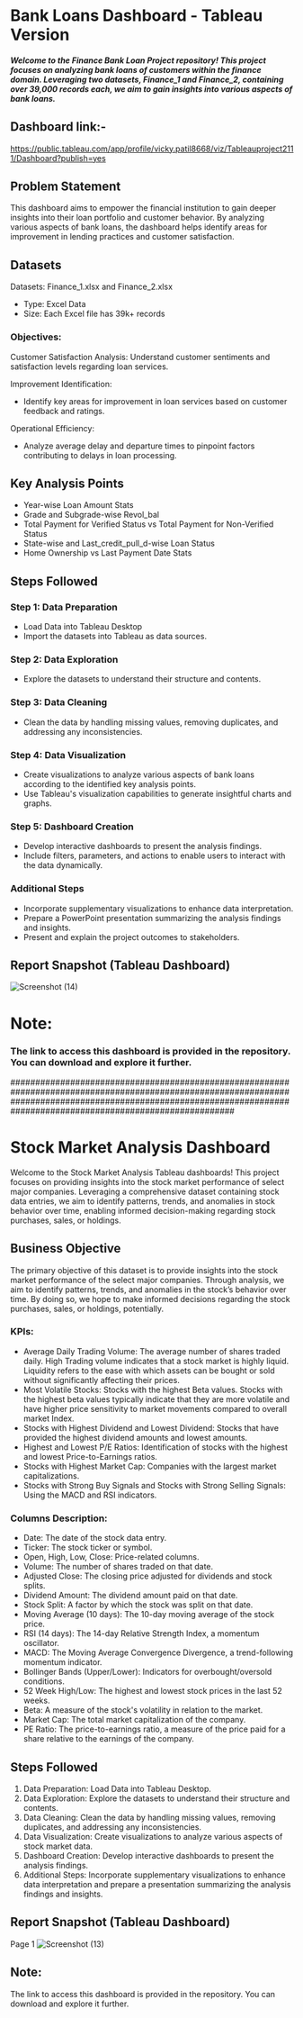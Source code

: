 # Bank Loans Dashboard - Tableau Version
##### Welcome to the Finance Bank Loan Project repository! This project focuses on analyzing bank loans of customers within the finance domain. Leveraging two datasets, Finance_1 and Finance_2, containing over 39,000 records each, we aim to gain insights into various aspects of bank loans.

## Dashboard link:-
 https://public.tableau.com/app/profile/vicky.patil8668/viz/Tableauproject2111/Dashboard?publish=yes

## Problem Statement

This dashboard aims to empower the financial institution to gain deeper insights into their loan portfolio and customer behavior. By analyzing various aspects of bank loans, the dashboard helps identify areas for improvement in lending practices and customer satisfaction.

## Datasets

Datasets: Finance_1.xlsx and Finance_2.xlsx
- Type: Excel Data
- Size: Each Excel file has 39k+ records

### Objectives:

Customer Satisfaction Analysis: Understand customer sentiments and satisfaction levels regarding loan services.

Improvement Identification:

- Identify key areas for improvement in loan services based on customer feedback and ratings.

Operational Efficiency:

- Analyze average delay and departure times to pinpoint factors contributing to delays in loan processing.

## Key Analysis Points

- Year-wise Loan Amount Stats
- Grade and Subgrade-wise Revol_bal
- Total Payment for Verified Status vs Total Payment for Non-Verified Status
- State-wise and Last_credit_pull_d-wise Loan Status
- Home Ownership vs Last Payment Date Stats

## Steps Followed

### Step 1: Data Preparation
- Load Data into Tableau Desktop
- Import the datasets into Tableau as data sources.

### Step 2: Data Exploration
- Explore the datasets to understand their structure and contents.

### Step 3: Data Cleaning
- Clean the data by handling missing values, removing duplicates, and addressing any inconsistencies.

### Step 4: Data Visualization
- Create visualizations to analyze various aspects of bank loans according to the identified key analysis points.
- Use Tableau's visualization capabilities to generate insightful charts and graphs.

### Step 5: Dashboard Creation
- Develop interactive dashboards to present the analysis findings.
- Include filters, parameters, and actions to enable users to interact with the data dynamically.

### Additional Steps
- Incorporate supplementary visualizations to enhance data interpretation.
- Prepare a PowerPoint presentation summarizing the analysis findings and insights.
- Present and explain the project outcomes to stakeholders.

## Report Snapshot (Tableau Dashboard)

![Screenshot (14)](https://github.com/VICKYPATIL2525/Tableau-Projects/assets/124050367/ac9ac682-8888-45de-8543-87297d19098e)


# Note:
### The link to access this dashboard is provided in the repository. You can download and explore it further.

#####################################################################################################################################################################################################################
# Stock Market Analysis Dashboard
Welcome to the Stock Market Analysis Tableau dashboards! This project focuses on providing insights into the stock market performance of select major companies. Leveraging a comprehensive dataset containing stock data entries, we aim to identify patterns, trends, and anomalies in stock behavior over time, enabling informed decision-making regarding stock purchases, sales, or holdings.

## Business Objective
The primary objective of this dataset is to provide insights into the stock market performance of the select major companies. Through analysis, we aim to identify patterns, trends, and anomalies in the stock’s behavior over time. By doing so, we hope to make informed decisions regarding the stock purchases, sales, or holdings, potentially.

### KPIs:
- Average Daily Trading Volume: The average number of shares traded daily. High Trading volume indicates that a stock market is highly liquid. Liquidity refers to the ease with which assets can be bought or sold without significantly affecting their prices.
- Most Volatile Stocks: Stocks with the highest Beta values. Stocks with the highest beta values typically indicate that they are more volatile and have higher price sensitivity to market movements compared to overall market Index.
- Stocks with Highest Dividend and Lowest Dividend: Stocks that have provided the highest dividend amounts and lowest amounts.
- Highest and Lowest P/E Ratios: Identification of stocks with the highest and lowest Price-to-Earnings ratios.
- Stocks with Highest Market Cap: Companies with the largest market capitalizations.
- Stocks with Strong Buy Signals and Stocks with Strong Selling Signals: Using the MACD and RSI indicators.

### Columns Description:
- Date: The date of the stock data entry.
- Ticker: The stock ticker or symbol.
- Open, High, Low, Close: Price-related columns.
- Volume: The number of shares traded on that date.
- Adjusted Close: The closing price adjusted for dividends and stock splits.
- Dividend Amount: The dividend amount paid on that date.
- Stock Split: A factor by which the stock was split on that date.
- Moving Average (10 days): The 10-day moving average of the stock price.
- RSI (14 days): The 14-day Relative Strength Index, a momentum oscillator.
- MACD: The Moving Average Convergence Divergence, a trend-following momentum indicator.
- Bollinger Bands (Upper/Lower): Indicators for overbought/oversold conditions.
- 52 Week High/Low: The highest and lowest stock prices in the last 52 weeks.
- Beta: A measure of the stock's volatility in relation to the market.
- Market Cap: The total market capitalization of the company.
- PE Ratio: The price-to-earnings ratio, a measure of the price paid for a share relative to the earnings of the company.

## Steps Followed
1. Data Preparation: Load Data into Tableau Desktop.
2. Data Exploration: Explore the datasets to understand their structure and contents.
3. Data Cleaning: Clean the data by handling missing values, removing duplicates, and addressing any inconsistencies.
4. Data Visualization: Create visualizations to analyze various aspects of stock market data.
5. Dashboard Creation: Develop interactive dashboards to present the analysis findings.
6. Additional Steps: Incorporate supplementary visualizations to enhance data interpretation and prepare a presentation summarizing the analysis findings and insights.

## Report Snapshot (Tableau Dashboard)
Page 1
![Screenshot (13)](https://github.com/VICKYPATIL2525/Tableau-Projects/assets/124050367/9660602e-6652-4d00-a367-580a6de7bf02)


## Note:
The link to access this dashboard is provided in the repository. You can download and explore it further.

